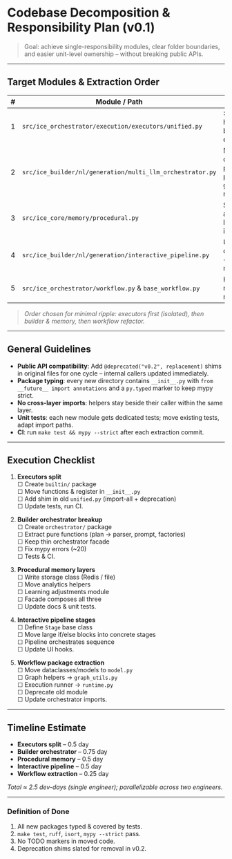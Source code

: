# Codebase Decomposition & Responsibility Plan (v0.1)

> Goal: achieve single-responsibility modules, clear folder boundaries, and easier unit-level ownership – without breaking public APIs.

---

## Target Modules & Extraction Order

| # | Module / Path | Problem | Resolution | New Package Layout |
|---|---------------|---------|------------|--------------------|
| 1 | `src/ice_orchestrator/execution/executors/unified.py` | >350 LOC, holds every built-in executor | **Split per node-type** | `ice_orchestrator/execution/executors/builtin/\*` → `tool.py`, `llm.py`, `agent.py`, `condition.py`, `loop.py`, `__init__.py` (re-exports) |
| 2 | `src/ice_builder/nl/generation/multi_llm_orchestrator.py` | Monolithic orchestration, plan parsing, prompt generation, node factory | **Move to orchestrator package** | `ice_builder/nl/orchestrator/plan_parser.py`, `prompt_factory.py`, `node_factories.py`, `orchestrator.py` |
| 3 | `src/ice_core/memory/procedural.py` | Storage, analytics, learning logic intertwined | **Decompose** | `ice_core/memory/procedural/storage.py`, `analytics.py`, `learning.py`, facade `procedural.py` |
| 4 | `src/ice_builder/nl/generation/interactive_pipeline.py` | UI orchestration + parsing mixed | **Stage-class split** | `ice_builder/nl/interactive_pipeline/stages.py`, `pipeline.py`, `io_helpers.py` |
| 5 | `src/ice_orchestrator/workflow.py` & `base_workflow.py` | Helpers + runtime mixed | **Package extraction** | `ice_orchestrator/workflow/model.py`, `graph_utils.py`, `runtime.py`, `__init__.py` |

> *Order chosen for minimal ripple: executors first (isolated), then builder & memory, then workflow refactor.*

---

## General Guidelines

* **Public API compatibility**: Add `@deprecated("v0.2", replacement)` shims in original files for one cycle – internal callers updated immediately.
* **Package typing**: every new directory contains `__init__.py` with `from __future__ import annotations` and a `py.typed` marker to keep mypy strict.
* **No cross-layer imports**: helpers stay beside their caller within the same layer.
* **Unit tests**: each new module gets dedicated tests; move existing tests, adapt import paths.
* **CI**: run `make test && mypy --strict` after each extraction commit.

---

## Execution Checklist

1. **Executors split**  
   ☐ Create `builtin/` package  
   ☐ Move functions & register in `__init__.py`  
   ☐ Add shim in old `unified.py` (import-all + deprecation)  
   ☐ Update tests, run CI.

2. **Builder orchestrator breakup**  
   ☐ Create `orchestrator/` package  
   ☐ Extract pure functions (plan → parser, prompt, factories)  
   ☐ Keep thin orchestrator facade  
   ☐ Fix mypy errors (~20)  
   ☐ Tests & CI.

3. **Procedural memory layers**  
   ☐ Write storage class (Redis / file)  
   ☐ Move analytics helpers  
   ☐ Learning adjustments module  
   ☐ Facade composes all three  
   ☐ Update docs & unit tests.

4. **Interactive pipeline stages**  
   ☐ Define `Stage` base class  
   ☐ Move large if/else blocks into concrete stages  
   ☐ Pipeline orchestrates sequence  
   ☐ Update UI hooks.

5. **Workflow package extraction**  
   ☐ Move dataclasses/models to `model.py`  
   ☐ Graph helpers → `graph_utils.py`  
   ☐ Execution runner → `runtime.py`  
   ☐ Deprecate old module  
   ☐ Update orchestrator imports.

---

## Timeline Estimate

* **Executors split** – 0.5 day
* **Builder orchestrator** – 0.75 day
* **Procedural memory** – 0.5 day
* **Interactive pipeline** – 0.5 day
* **Workflow extraction** – 0.25 day

_Total ≈ 2.5 dev-days (single engineer); parallelizable across two engineers._

---

### Definition of Done
1. All new packages typed & covered by tests.  
2. `make test`, `ruff`, `isort`, `mypy --strict` pass.  
3. No TODO markers in moved code.  
4. Deprecation shims slated for removal in v0.2.
